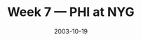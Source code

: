 ---
layout: game
title: Week 7 — PHI at NYG
season: 2003
game_id: 2003_07_PHI_NYG
week: 7
date: 2003-10-19
home_team: NYG
away_team: PHI
final_home: 10
final_away: 14
pbp_url: /assets/data/pbp/2003/2003_07_PHI_NYG.csv.gz
---